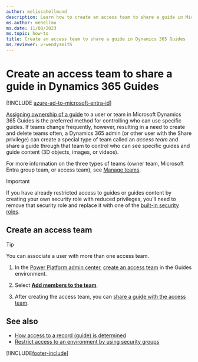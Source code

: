 ```yaml
---
author: melissahellmund
description: Learn how to create an access team to share a guide in Microsoft Dynamics 365 Guides.
ms.author: mehellmu
ms.date: 11/08/2023
ms.topic: how-to
title: Create an access team to share a guide in Dynamics 365 Guides
ms.reviewer: v-wendysmith
---
```


# Create an access team to share a guide in Dynamics 365 Guides

[!INCLUDE [azure-ad-to-microsoft-entra-id](../includes/azure-ad-to-microsoft-entra-id.md)]

[Assigning ownership of a guide](admin-access-assign.md) to a user or team in Microsoft Dynamics 365 Guides is the preferred method for controlling who can use specific guides. If teams change frequently, however, resulting in a need to create and delete teams often, a Dynamics 365 admin (or other user with the Share privilege) can create a special type of team called an *access team* and share a guide through that team to control who can see specific guides and guide content (3D objects, images, or videos).

For more information on the three types of teams (owner team, Microsoft Entra group team, or access team), see [Manage teams](/power-platform/admin/manage-teams).

> [!IMPORTANT]
> If you have already restricted access to guides or guides content by creating your own security role with reduced privileges, you’ll need to remove that security role and replace it with one of the [built-in security roles](admin-role-types.md).

## Create an access team

> [!TIP]
> You can associate a user with more than one access team.

1. In the [Power Platform admin center](https://admin.powerplatform.microsoft.com/environments), [create an access team](/power-platform/admin/manage-teams) in the Guides environment.

1. Select [**Add members to the team**](/power-platform/admin/manage-teams#manage-team-members).

1. After creating the access team, you can [share a guide with the access team](admin-share-guide.md).

## See also

- [How access to a record (guide) is determined](/power-platform/admin/how-record-access-determined)
- [Restrict access to an environment by using security groups](admin-security.md)


[!INCLUDE[footer-include](../includes/footer-banner.md)]
